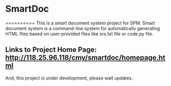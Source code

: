 # SmartDoc
==========
This is a smart document system project for SPM.
Smart document system is a command-line system for automatically generating HTML files based on user-provided files like srs.txt file or code.py file.

Links to Project Home Page: http://118.25.96.118/cmy/smartdoc/homepage.html
----------------------------------------------------------------------------

And, this project is under development, please wait updates.
